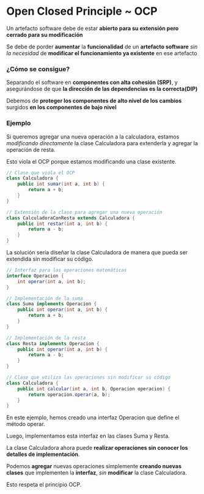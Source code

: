 # Open Closed Principle ~ OCP

Un artefacto software debe de estar **abierto para su extensión pero cerrado para su modificación**

Se debe de porder **aumentar** la **funcionalidad** de un **artefacto software** _sin la necesidad_ de **modificar el funcionamiento ya existente** en ese artefacto

### ¿Cómo se consigue?

Separando el software en **componentes con alta cohesión (SRP)**, y asegurándose de que **la dirección de las dependencias es la correcta(DIP)**

Debemos de **proteger los componentes de alto nivel de los cambios** surgidos **en los componentes de bajo nivel**

### Ejemplo

Si queremos agregar una nueva operación a la calculadora, estamos _modificando directamente_ la clase Calculadora para extenderla y agregar la operación de resta.

Esto viola el OCP porque estamos modificando una clase existente.

```java
// Clase que viola el OCP
class Calculadora {
    public int sumar(int a, int b) {
        return a + b;
    }
}

// Extensión de la clase para agregar una nueva operación
class CalculadoraConResta extends Calculadora {
    public int restar(int a, int b) {
        return a - b;
    }
}
```

La solución sería diseñar la clase Calculadora de manera que pueda ser extendida sin modificar su código.


```java
// Interfaz para las operaciones matemáticas
interface Operacion {
    int operar(int a, int b);
}

// Implementación de la suma
class Suma implements Operacion {
    public int operar(int a, int b) {
        return a + b;
    }
}

// Implementación de la resta
class Resta implements Operacion {
    public int operar(int a, int b) {
        return a - b;
    }
}

// Clase que utiliza las operaciones sin modificar su código
class Calculadora {
    public int calcular(int a, int b, Operacion operacion) {
        return operacion.operar(a, b);
    }
}
```

En este ejemplo, hemos creado una interfaz Operacion que define el método operar. 

Luego, implementamos esta interfaz en las clases Suma y Resta. 

La clase Calculadora ahora puede **realizar operaciones sin conocer los detalles de implementación**. 

Podemos **agregar** nuevas operaciones simplemente **creando nuevas clases** que implementen la **interfaz**, _sin_ **modificar** la clase Calculadora. 

Esto respeta el principio OCP.